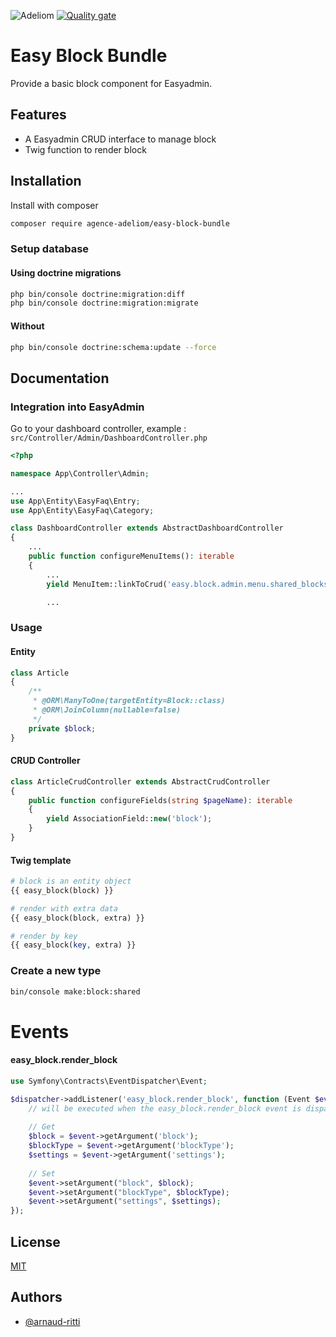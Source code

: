 
![Adeliom](https://adeliom.com/public/uploads/2017/09/Adeliom_logo.png)
[![Quality gate](https://sonarcloud.io/api/project_badges/quality_gate?project=agence-adeliom_easy-block-bundle)](https://sonarcloud.io/dashboard?id=agence-adeliom_easy-block-bundle)

# Easy Block Bundle

Provide a basic block component for Easyadmin.


## Features

- A Easyadmin CRUD interface to manage block
- Twig function to render block


## Installation

Install with composer

```bash
composer require agence-adeliom/easy-block-bundle
```

### Setup database

#### Using doctrine migrations

```bash
php bin/console doctrine:migration:diff
php bin/console doctrine:migration:migrate
```

#### Without

```bash
php bin/console doctrine:schema:update --force
```

## Documentation

### Integration into EasyAdmin

Go to your dashboard controller, example : `src/Controller/Admin/DashboardController.php`

```php
<?php

namespace App\Controller\Admin;

...
use App\Entity\EasyFaq\Entry;
use App\Entity\EasyFaq\Category;

class DashboardController extends AbstractDashboardController
{
    ...
    public function configureMenuItems(): iterable
    {
        ...
        yield MenuItem::linkToCrud('easy.block.admin.menu.shared_blocks', 'fa fa-file-alt', Block::class);

        ...
```

### Usage

#### Entity

```php
class Article
{
    /**
     * @ORM\ManyToOne(targetEntity=Block::class)
     * @ORM\JoinColumn(nullable=false)
     */
    private $block;
}
```

#### CRUD Controller
```php
class ArticleCrudController extends AbstractCrudController
{
    public function configureFields(string $pageName): iterable
    {
        yield AssociationField::new('block');
    }
}
```

#### Twig template

```php
# block is an entity object
{{ easy_block(block) }}

# render with extra data
{{ easy_block(block, extra) }}

# render by key
{{ easy_block(key, extra) }}
```

### Create a new type

```bash
bin/console make:block:shared
```

# Events

#### easy_block.render_block
```php
use Symfony\Contracts\EventDispatcher\Event;

$dispatcher->addListener('easy_block.render_block', function (Event $event) {
    // will be executed when the easy_block.render_block event is dispatched
    
    // Get
    $block = $event->getArgument('block');
    $blockType = $event->getArgument('blockType');
    $settings = $event->getArgument('settings');
    
    // Set
    $event->setArgument("block", $block);
    $event->setArgument("blockType", $blockType);
    $event->setArgument("settings", $settings);
});
```

## License

[MIT](https://choosealicense.com/licenses/mit/)


## Authors

- [@arnaud-ritti](https://github.com/arnaud-ritti)

  

